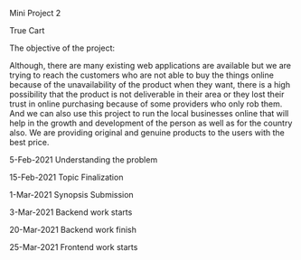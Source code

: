 Mini Project 2

True Cart 

The objective of the project:

  Although, there are many existing web applications are available but we are trying to reach the
customers who are not able to buy the things online because of the unavailability of the product
when they want, there is a high possibility that the product is not deliverable in their area or they
lost their trust in online purchasing because of some providers who only rob them. And we can
also use this project to run the local businesses online that will help in the growth and
development of the person as well as for the country also. We are providing original and genuine
products to the users with the best price.

5-Feb-2021
  Understanding the problem
  
15-Feb-2021
  Topic Finalization
  
1-Mar-2021
  Synopsis Submission

3-Mar-2021
  Backend work starts
 
20-Mar-2021
  Backend work finish

25-Mar-2021
  Frontend work starts
